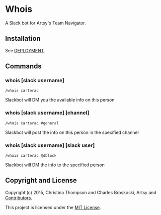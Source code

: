 Whois
==============

A Slack bot for Artsy's Team Navigator.

## Installation

See [DEPLOYMENT](DEPLOYMENT.md).

## Commands

### whois [slack username]

`/whois carterac`

Slackbot will DM you the available info on this person

### whois [slack username] [channel]

`/whois carterac #general`

Slackbot will post the info on this person in the specified channel

### whois [slack username] [slack user]

`/whois carterac @dblock`

Slackbot will DM the info to the specified person

## Copyright and License

Copyright (c) 2015, Christina Thompson and Charles Broskoski, Artsy and [Contributors](CHANGELOG.md).

This project is licensed under the [MIT License](LICENSE.md).
